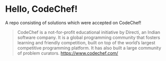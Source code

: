 # Hello, CodeChef!
A repo consisting of solutions which were accepted on CodeChef!

> CodeChef is a not-for-profit educational initiative by Directi, an Indian software company. It is a global programming community that fosters learning and friendly competition, built on top of the world’s largest competitive programming platform. It has also built a large community of problem curators.
> https://www.codechef.com/
